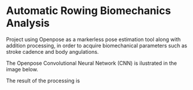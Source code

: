 # Automatic Rowing Biomechanics Analysis

Project using Openpose as a markerless pose estimation tool along with addition processing, in order to acquire biomechanical parameters such as stroke cadence and body angulations.

The Openpose Convolutional Neural Network (CNN) is ilustrated in the image below.

The result of the processing is 

